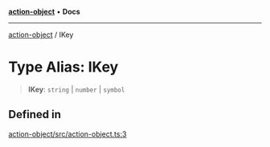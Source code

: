 [**action-object**](../README.md) • **Docs**

***

[action-object](../globals.md) / IKey

# Type Alias: IKey

> **IKey**: `string` \| `number` \| `symbol`

## Defined in

[action-object/src/action-object.ts:3](https://github.com/mksunny1/action-object/blob/d3b79ef45403db2af53250402a32918daa4abb39/src/action-object.ts#L3)

